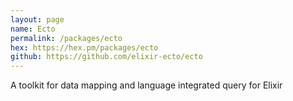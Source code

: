 ```yaml
---
layout: page
name: Ecto
permalink: /packages/ecto
hex: https://hex.pm/packages/ecto
github: https://github.com/elixir-ecto/ecto
---
```


A toolkit for data mapping and language integrated query for Elixir
